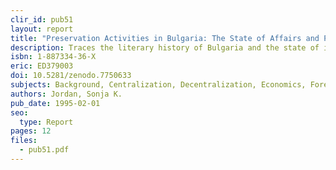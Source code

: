 ```yaml
---
clir_id: pub51
layout: report
title: "Preservation Activities in Bulgaria: The State of Affairs and Possibilities for Cooperation"
description: Traces the literary history of Bulgaria and the state of its preservation activities. Concludes with general observations and a list of future directions compiled by Bulgarian libraries.
isbn: 1-887334-36-X
eric: ED379003
doi: 10.5281/zenodo.7750633
subjects: Background, Centralization, Decentralization, Economics, Foreign Countries, History, Library Collections, Library Development, Library Education, Library Networks, Library Statistics, Political Issues, Preservation, Problems, Research Libraries
authors: Jordan, Sonja K.
pub_date: 1995-02-01
seo:
  type: Report
pages: 12
files:
  - pub51.pdf
---
```

